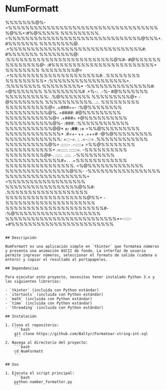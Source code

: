 
# NumFormatt
%%%%%%%@%-=%%%%%%%%%%%%%%%%%%%%%%%%%%%%%%%%%%%%@%%+:#%@%%%%%
%%%%%%%%%.  =%%%%%%%%%%%%%%%%%%%%%%%%%%%%%%%@%%%+.  #%%%%%%%
%%%%%%%%@.   .+%%%%%%%%%%%%%%%%%%%%%%%%%%%%%%%#:    #%%%%%%%
%%%%%%%%@:     :*%%%%%%%%%%%%%%%%%%%%%%%%%@%#-      #@%%%%%%
%%%%%%%%@-       :#%%%%%%%%%%%%%%%%%%%%%%%%+        %%%%%%%%
%%%%%%%%@=        .+%%%%%%%%%%%%%%%%%%%%%#:        .%%%%%%%%
%%%%%%%%%+          :*%%%%%%%%%%%%%%%%%%+.         :%%%%%%%%
%%%%%%%%%*            -%%%%%%%%%%%%%%%#:           =@%%%%%%%
%%%%%%%%%#             .+%*-:.   .-*%-             #@%%%%%%%
%%%%%%%%%%:                                       .%@%%%%%%%
%%%%%%%%%@+                                       -@%%%%%%%%
%%%%%%%%%%%.                 .::.                 *%%%%%%%%%
%%%%%%%%%%@=              .=###*==-              :%@%%%%%%%%
%%%%%%%%%%@%.             =####:                 #@%%%%%%%%%
%%%%%%%%%%%@+             .+###=                +@%%%%%%%%%%
%%%%%%%%%%%@%-              :###:              :%%%%%%%%%%%%
%%%%%%%%%%%@@*    **=:       :##:       :=**   =%%@%%%%%%%%%
%%%%%%%%%%%%%*   .#*=+*-      ++     .=*+=#*   -@%@%%%%%%%%%
%%%%%%%%%%%%%:    *=:::-=.    :.    .=-:::*=   .%%%%%%%%%%%%
%%%%%%%%%%@%=     :*:::::-         .-:::::+     =%%@%%%%%%%%
%%%%%%%%%%%+       :=:::::.        ::::::=.      -%%%%%%%%%%
%%%%%%%%%@#-.        :::::.        .::::.       .-*%%%%%%%%%
%%%%%%%%%%%%%#+.         .                   .=*%%%%%%%%%%%%
%%%%%%%%%%%%%%%%*.                          =%@%%%%%%%%%%%%%
%%%%%%%%%%%%%%%@%%-                       -%%%%%%%%%%%%%%%%%
%%%%%%%%%%%%%%%%%%%+                     =%%%%%%%%%%%%%%%%%%
%%%%%%%%%%%%%%%%%@%%#:                 .*%%%%%%%%%%%%%%%%%%%
%%%%%%%%%%%%%%%%%%%@%%+               -%%%%%%%%%%%%%%%%%%%%%
%%%%%%%%%%%%%%%%%%%%%%%#-           :*%@%%%%%%%%%%%%%%%%%%%%
%%%%%%%%%%%%%%%%%%%%%%%%%%*=-::::-+#%%%%%%%%%%%%%%%%%%%%%%%%
           
```

## Descripción

NumFormatt es una aplicación simple en `tkinter` que formatea números y presenta una animación ASCII de fondo. La interfaz de usuario permite ingresar números, seleccionar el formato de salida (cadena o entero) y copiar el resultado al portapapeles.

## Dependencias

Para ejecutar este proyecto, necesitas tener instalado Python 3.x y las siguientes librerías:

- `tkinter` (incluida con Python estándar)
- `itertools` (incluida con Python estándar)
- `math` (incluida con Python estándar)
- `time` (incluida con Python estándar)
- `threading` (incluida con Python estándar)

## Instalación

1. Clona el repositorio:
    ```bash
    git clone https://github.com/Baltyr/Formatear-string-int-sql
    ```
2. Navega al directorio del proyecto:
    ```bash
    cd NumFormatt
    ```

## Uso

1. Ejecuta el script principal:
    ```bash
    python number_formatter.py
    ```
